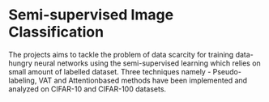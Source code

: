 # Semi-supervised Image Classification

The projects aims to tackle the problem of data scarcity for training data-hungry neural networks using the semi-supervised learning which relies on small amount of labelled dataset. Three techniques namely - Pseudo-labeling, VAT and Attentionbased methods have been implemented and analyzed on CIFAR-10 and CIFAR-100 datasets.

